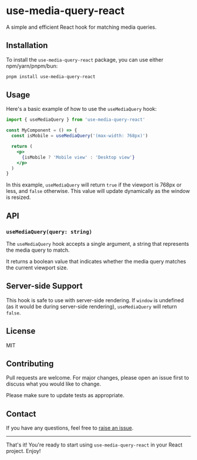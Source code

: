 # use-media-query-react

A simple and efficient React hook for matching media queries.

## Installation

To install the `use-media-query-react` package, you can use either npm/yarn/pnpm/bun:

```bash
pnpm install use-media-query-react
```

## Usage

Here's a basic example of how to use the `useMediaQuery` hook:

```jsx
import { useMediaQuery } from 'use-media-query-react'

const MyComponent = () => {
  const isMobile = useMediaQuery('(max-width: 768px)')

  return (
    <p>
      {isMobile ? 'Mobile view' : 'Desktop view'}
    </p>
  )
}
```

In this example, `useMediaQuery` will return `true` if the viewport is 768px or less, and `false` otherwise. This value will update dynamically as the window is resized.

## API

### `useMediaQuery(query: string)`

The `useMediaQuery` hook accepts a single argument, a string that represents the media query to match.

It returns a boolean value that indicates whether the media query matches the current viewport size.

## Server-side Support

This hook is safe to use with server-side rendering. If `window` is undefined (as it would be during server-side rendering), `useMediaQuery` will return `false`.

## License

MIT

## Contributing

Pull requests are welcome. For major changes, please open an issue first to discuss what you would like to change.

Please make sure to update tests as appropriate.

## Contact

If you have any questions, feel free to [raise an issue](https://github.com/siddharthborderwala/use-media-query-react/issues/new).

---

That's it! You're ready to start using `use-media-query-react` in your React project. Enjoy!
